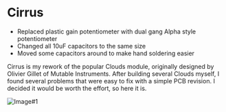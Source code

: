 # Cirrus
* Replaced plastic gain potentiometer with dual gang Alpha style potentiometer
* Changed all 10uF capacitors to the same size
* Moved some capacitors around to make hand soldering easier

Cirrus is my rework of the popular Clouds module, originally designed by Olivier Gillet of Mutable Instruments. After building several Clouds myself, I found several problems that were easy to fix with a simple PCB revision. I decided it would be worth the effort, so here it is.

![Image#1](https://imgur.com/DY1FdrZ)
